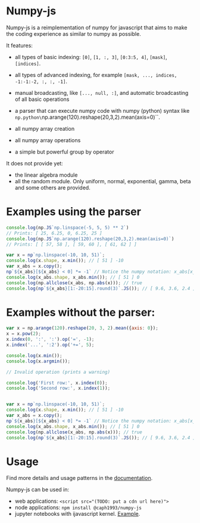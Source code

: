 # Numpy-js

Numpy-js is a reimplementation of numpy for javascript that aims to make the coding experience as similar to numpy as possible.

It features:

- all types of basic indexing: `[0]`, `[1, :, 3]`, `[0:3:5, 4]`, `[mask]`, `[indices]`.
- all types of advanced indexing, for example `[mask, ..., indices, -1:-1:-2, :, :, -1]`.
- manual broadcasting, like `[..., null, :]`, and automatic broadcasting of all basic operations 
- a parser that can execute numpy code with numpy (python) syntax like `np.python\`np.arange(120).reshape(20,3,2).mean(axis=0)\``.
 - all numpy array creation
 - all numpy array operations

 - a simple but powerful group by operator

It does not provide yet:
 - the linear algebra module
 - all the random module. Only uniform, normal, exponential, gamma, beta and some others are provided.


# Examples using the parser

```js
console.log(np.JS`np.linspace(-5, 5, 5) ** 2`)
// Prints: [ 25, 6.25, 0, 6.25, 25 ]
console.log(np.JS`np.arange(120).reshape(20,3,2).mean(axis=0)`)
// Prints: [ [ 57, 58 ], [ 59, 60 ], [ 61, 62 ] ]

var x = np`np.linspace(-10, 10, 51)`;
console.log(x.shape, x.min()); // [ 51 ] -10
var x_abs = x.copy();
np`${x_abs}[${x_abs} < 0] *= -1` // Notice the numpy notation: x_abs[x_abs < 0] *= -1
console.log(x_abs.shape, x_abs.min()); // [ 51 ] 0
console.log(np.allclose(x_abs, np.abs(x))); // true
console.log(np`${x_abs}[1:-20:15].round(3)`.JS()); // [ 9.6, 3.6, 2.4 ]
```

# Examples without the parser:

```js
var x = np.arange(120).reshape(20, 3, 2).mean({axis: 0});
x = x.pow(2);
x.index(0, ':', ':').op('=', -1);
x.index('...', ':2').op('+=', 5);

console.log(x.min());
console.log(x.argmin());

// Invalid operation (prints a warning)

console.log('First row:', x.index(0));
console.log('Second row:', x.index(1));


var x = np`np.linspace(-10, 10, 51)`;
console.log(x.shape, x.min()); // [ 51 ] -10
var x_abs = x.copy();
np`${x_abs}[${x_abs} < 0] *= -1` // Notice the numpy notation: x_abs[x_abs < 0] *= -1
console.log(x_abs.shape, x_abs.min()); // [ 51 ] 0
console.log(np.allclose(x_abs, np.abs(x))); // true
console.log(np`${x_abs}[1:-20:15].round(3)`.JS()); // [ 9.6, 3.6, 2.4 ]
```


# Usage

Find more details and usage patterns in the [documentation](https://caph1993.github.io/numpy-js/).

Numpy-js can be used in:

- web applications: `<script src="(TODO: put a cdn url here)">`
- node applications: `npm install @caph1993/numpy-js`
- jupyter notebooks with ijavascript kernel. [Example](https://github.com/caph1993/numpy-js/blob/main/notebooks/normal-scatter.ipynb).


<!-- As of October 2023, the library is under development and testing. -->


